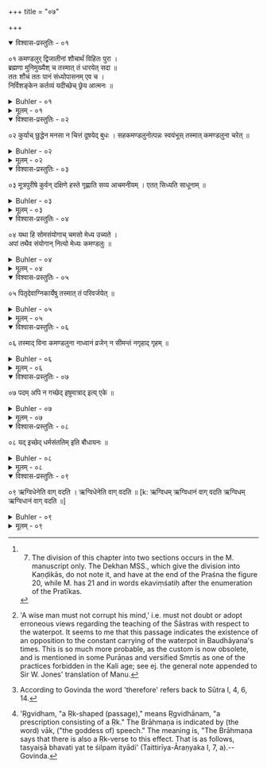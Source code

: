+++
title = "०७"

+++

<details open><summary>विश्वास-प्रस्तुतिः - ०१</summary>

०१  कमण्डलुर् द्विजातीनां शौचार्थं विहितः पुरा ।  
ब्रह्मणा मुनिमुख्यैश् च तस्मात् तं धारयेत् सदा ॥  
ततः शौचं ततः पानं संध्योपासनम् एव च ।  
निर्विशङ्केन कर्तव्यं यदीच्छेच् छ्रेय आत्मनः ॥
</details>

<details><summary>Buhler - ०१</summary>

1. 'Formerly (the use of) a waterpot has been prescribed by Brahman and the chief sages for the purification of twice-born men. Therefore he shall always carry one.' [^1] 


[^1]:  7. The division of this chapter into two sections occurs in the M. manuscript only. The Dekhan MSS., which give the division into Kaṇḍikās, do not note it, and have at the end of the Praśna the figure 20, while M. has 21 and in words ekaviṃśatiḥ after the enumeration of the Pratīkas.

'He who desires his own welfare, shall use it without hesitation, for purifying (his person), for drinking, and for performing his twilight devotions.'
</details>

<details><summary>मूलम् - ०१</summary>

०१  कमण्डलुर् द्विजातीनां शौचार्थं विहितः पुरा ।  
ब्रह्मणा मुनिमुख्यैश् च तस्मात् तं धारयेत् सदा ॥  
ततः शौचं ततः पानं संध्योपासनम् एव च ।  
निर्विशङ्केन कर्तव्यं यदीच्छेच् छ्रेय आत्मनः ॥
</details>

<details open><summary>विश्वास-प्रस्तुतिः - ०२</summary>

०२  कुर्याच् छुद्धेन मनसा न चित्तं दूषयेद् बुधः । सहकमण्डलुनोत्पन्नः स्वयंभूस् तस्मात् कमण्डलुना चरेत् ॥
</details>

<details><summary>Buhler - ०२</summary>

2. Let him do it with a believing heart; a wise man must not corrupt his mind. The self-existent [^2]  (Brahman) came into existence with a water-vessel. Therefore let him perform (his rites) with a water-vessel.


[^2]:  'A wise man must not corrupt his mind,' i.e. must not doubt or adopt erroneous views regarding the teaching of the Śāstras with respect to the waterpot. It seems to me that this passage indicates the existence of an opposition to the constant carrying of the waterpot in Baudhāyana's times. This is so much more probable, as the custom is now obsolete, and is mentioned in some Purāṇas and versified Smṛtis as one of the practices forbidden in the Kali age; see ej. the general note appended to Sir W. Jones' translation of Manu.
</details>

<details><summary>मूलम् - ०२</summary>

०२  कुर्याच् छुद्धेन मनसा न चित्तं दूषयेद् बुधः । सहकमण्डलुनोत्पन्नः स्वयंभूस् तस्मात् कमण्डलुना चरेत् ॥
</details>

<details open><summary>विश्वास-प्रस्तुतिः - ०३</summary>

०३  मूत्रपुरीषे कुर्वन् दक्षिणे हस्ते गृह्णाति सव्य आचमनीयम् । एतत् सिध्यति साधूनाम् ॥
</details>

<details><summary>Buhler - ०३</summary>

3. Let him hold it in his right hand when he voids urine and excrements, in the left when he sips water. That is (a) settled (rule) for all good men.
</details>

<details><summary>मूलम् - ०३</summary>

०३  मूत्रपुरीषे कुर्वन् दक्षिणे हस्ते गृह्णाति सव्य आचमनीयम् । एतत् सिध्यति साधूनाम् ॥
</details>

<details open><summary>विश्वास-प्रस्तुतिः - ०४</summary>

०४  यथा हि सोमसंयोगाच् चमसो मेध्य उच्यते ।  
अपां तथैव संयोगान् नित्यो मेध्यः कमण्डलुः ॥
</details>

<details><summary>Buhler - ०४</summary>

4. For as the sacrificial cusp (camasa) is declared to be pure on account of its contact with the Soma-juice, even so the water-vessel is constantly pure through its contact with water.
</details>

<details><summary>मूलम् - ०४</summary>

०४  यथा हि सोमसंयोगाच् चमसो मेध्य उच्यते ।  
अपां तथैव संयोगान् नित्यो मेध्यः कमण्डलुः ॥
</details>

<details open><summary>विश्वास-प्रस्तुतिः - ०५</summary>

०५  पितृदेवाग्निकार्येषु तस्मात् तं परिवर्जयेत् ॥
</details>

<details><summary>Buhler - ०५</summary>

5. Therefore let him avoid (to use) it for the worship of the manes, the gods, and the fire. [^3] 


[^3]:  According to Govinda the word 'therefore' refers back to Sūtra I, 4, 6, 14.
</details>

<details><summary>मूलम् - ०५</summary>

०५  पितृदेवाग्निकार्येषु तस्मात् तं परिवर्जयेत् ॥
</details>

<details open><summary>विश्वास-प्रस्तुतिः - ०६</summary>

०६  तस्माद् विना कमण्डलुना नाध्वानं व्रजेन् न सीमन्तं नगृहाद् गृहम् ॥
</details>

<details><summary>Buhler - ०६</summary>

6. Therefore let him not go on a journey without a waterpot, nor to the boundary of the village, nor from one house to the other.
</details>

<details><summary>मूलम् - ०६</summary>

०६  तस्माद् विना कमण्डलुना नाध्वानं व्रजेन् न सीमन्तं नगृहाद् गृहम् ॥
</details>

<details open><summary>विश्वास-प्रस्तुतिः - ०७</summary>

०७  पदम् अपि न गच्छेद् इषुमात्राद् इत्य् एके ॥
</details>

<details><summary>Buhler - ०७</summary>

7. Some (declare that he must not go without it) a step further than the length of an arrow.
</details>

<details><summary>मूलम् - ०७</summary>

०७  पदम् अपि न गच्छेद् इषुमात्राद् इत्य् एके ॥
</details>

<details open><summary>विश्वास-प्रस्तुतिः - ०८</summary>

०८  यद् इच्छेद् धर्मसंततिम् इति बौधायनः ॥
</details>

<details><summary>Buhler - ०८</summary>

8. Baudhāyana (says that he shall not go without it) if he wishes to fulfil his duties constantly.
</details>

<details><summary>मूलम् - ०८</summary>

०८  यद् इच्छेद् धर्मसंततिम् इति बौधायनः ॥
</details>

<details open><summary>विश्वास-प्रस्तुतिः - ०९</summary>

०९  ऋग्विधेनेति वाग् वदति । ऋग्विधेनेति वाग् वदति ॥ [k: ऋग्विधम् ऋग्विधानं वाग् वदति ऋग्विधम् ऋग्विधानं वाग् वदति ॥]
</details>

<details><summary>Buhler - ०९</summary>

9. (The divine) Word declares that (this is con-firmed) by a Ṛk-shaped (passage). [^4] 


[^4]:  'Ṛgvidham, "a Ṛk-shaped (passage)," means Ṛgvidhānam, "a prescription consisting of a Ṛk." The Brāhmaṇa is indicated by (the word) vāk, ("the goddess of) speech." The meaning is, "The Brāhmaṇa says that there is also a Ṛk-verse to this effect. That is as follows, tasyaiṣā bhavati yat te śilpam ityādi' (Taittirīya-Āraṇyaka I, 7, a).--Govinda.
</details>

<details><summary>मूलम् - ०९</summary>

०९  ऋग्विधेनेति वाग् वदति । ऋग्विधेनेति वाग् वदति ॥ [k: ऋग्विधम् ऋग्विधानं वाग् वदति ऋग्विधम् ऋग्विधानं वाग् वदति ॥]
</details>
